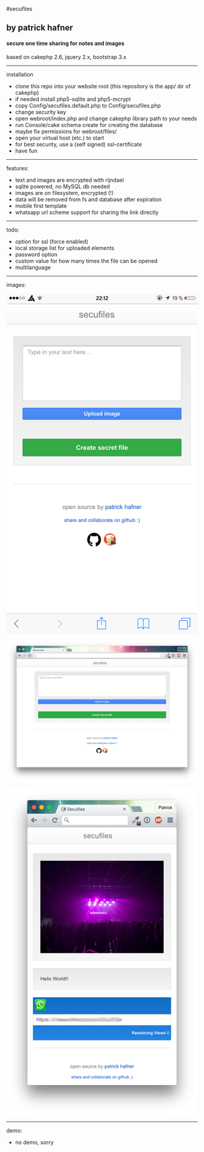 #secufiles
## by patrick hafner
#### secure one time sharing for notes and images


based on cakephp 2.6, jquery 2.x, bootstrap 3.x


----
installation
* clone this repo into your website root (this repository is the app/ dir of cakephp)
* if needed install php5-sqlite and php5-mcrypt
* copy Config/secufiles.default.php to Config/secufiles.php
* change security key
* open webroot/index.php and change cakephp library path to your needs
* run Console/cake schema create for creating the database
* maybe fix permissions for webroot/files/
* open your virtual host (etc.) to start
* for best security, use a (self signed) ssl-certificate
* have fun

---
features:
* text and images are encrypted with rijndael
* sqlite powered, no MySQL db needed
* images are on filesystem, encrypted (!)
* data will be removed from fs and database after expiration
* mobile first template
* whatsapp url scheme support for sharing the link directly

---
todo:
* option for ssl (force enabled)
* local storage list for uploaded elements
* password option
* custom value for how many times the file can be opened
* multilanguage

---
images:

![](https://raw.githubusercontent.com/patrickhafner/secufiles/master/tmp/ios.png)


![](https://raw.githubusercontent.com/patrickhafner/secufiles/master/tmp/desktop.png)

![](https://raw.githubusercontent.com/patrickhafner/secufiles/master/tmp/desktop2.png)

---
demo:

* no demo, sorry
